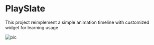 # PlaySlate

This project reimplement a simple animation timeline with customized widget for learning usage

![pic](/Documents/Images/Snipaste_2021-11-10_14-38-46.png)
